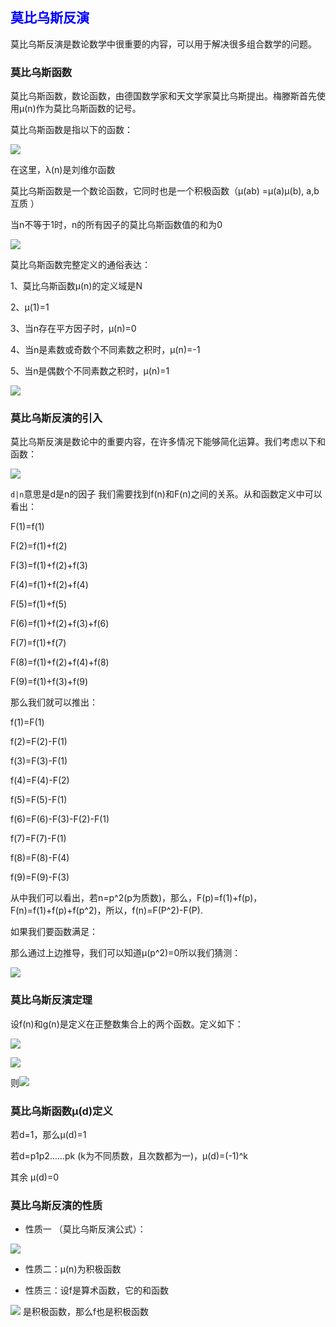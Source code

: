 ## <font color=blue>**莫比乌斯反演**</font>

莫比乌斯反演是数论数学中很重要的内容，可以用于解决很多组合数学的问题。

### **莫比乌斯函数**

莫比乌斯函数，数论函数，由德国数学家和天文学家莫比乌斯提出。梅滕斯首先使用μ(n)作为莫比乌斯函数的记号。

莫比乌斯函数是指以下的函数：

![](http://i.imgur.com/2DkolzQ.png)

在这里，λ(n)是刘维尔函数

莫比乌斯函数是一个数论函数，它同时也是一个积极函数（μ(ab) =μ(a)μ(b), a,b互质 ）

当n不等于1时，n的所有因子的莫比乌斯函数值的和为0

![](http://i.imgur.com/UolVfF3.png)

莫比乌斯函数完整定义的通俗表达：

1、莫比乌斯函数μ(n)的定义域是N

2、μ(1)=1

3、当n存在平方因子时，μ(n)=0

4、当n是素数或奇数个不同素数之积时，μ(n)=-1

5、当n是偶数个不同素数之积时，μ(n)=1

![](http://i.imgur.com/cuTmDdJ.png)

### **莫比乌斯反演的引入**

莫比乌斯反演是数论中的重要内容，在许多情况下能够简化运算。我们考虑以下和函数：

![](http://i.imgur.com/CyrxOgW.png)

`d|n`意思是d是n的因子
我们需要找到f(n)和F(n)之间的关系。从和函数定义中可以看出：

F(1)=f(1)

F(2)=f(1)+f(2)

F(3)=f(1)+f(2)+f(3)

F(4)=f(1)+f(2)+f(4)

F(5)=f(1)+f(5)

F(6)=f(1)+f(2)+f(3)+f(6)

F(7)=f(1)+f(7)

F(8)=f(1)+f(2)+f(4)+f(8)

F(9)=f(1)+f(3)+f(9)

那么我们就可以推出：

f(1)=F(1)

f(2)=F(2)-F(1)

f(3)=F(3)-F(1)

f(4)=F(4)-F(2)

f(5)=F(5)-F(1)

f(6)=F(6)-F(3)-F(2)-F(1)

f(7)=F(7)-F(1)

f(8)=F(8)-F(4)

f(9)=F(9)-F(3)

从中我们可以看出，若n=p^2(p为质数)，那么，F(p)=f(1)+f(p)，F(n)=f(1)+f(p)+f(p^2)，所以，f(n)=F(P^2)-F(P).

如果我们要函数满足：

那么通过上边推导，我们可以知道μ(p^2)=0所以我们猜测：

![](http://i.imgur.com/oj6sUNp.png)

### **莫比乌斯反演定理**

设f(n)和g(n)是定义在正整数集合上的两个函数。定义如下：

![](http://i.imgur.com/JNsAHyg.png)

![](http://i.imgur.com/IMS7Ao3.png)


则![](http://i.imgur.com/qJLsmma.png)

### **莫比乌斯函数μ(d)定义**

若d=1，那么μ(d)=1

若d=p1p2……pk (k为不同质数，且次数都为一)，μ(d)=(-1)^k

其余 μ(d)=0

### **莫比乌斯反演的性质**

- 性质一 （莫比乌斯反演公式）：

![](http://i.imgur.com/redJNot.png)

- 性质二：μ(n)为积极函数

- 性质三：设f是算术函数，它的和函数

![](http://i.imgur.com/StHMGoo.png) 
是积极函数，那么f也是积极函数
